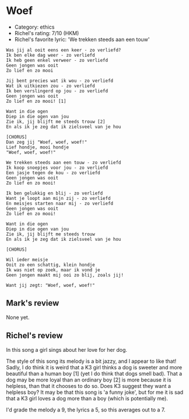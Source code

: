 # Woef

 * Category: ethics
 * Richel's rating: 7/10 (HKM)
 * Richel's  favorite lyric: 'We trekken steeds aan een touw'

```
Was jij al ooit eens een keer - zo verliefd?
Ik ben elke dag weer - zo verliefd
Ik heb geen enkel verweer - zo verliefd
Geen jongen was ooit
Zo lief en zo mooi

Jij bent precies wat ik wou - zo verliefd
Wat ik uitkiezen zou - zo verliefd
Ik ben verslingerd op jou - zo verliefd
Geen jongen was ooit
Zo lief en zo mooi! [1]

Want in die ogen
Diep in die ogen van jou
Zie ik, jij blijft me steeds trouw [2]
En als ik je zeg dat ik zielsveel van je hou

[CHORUS]
Dan zeg jij "Woef, woef, woef!"
Lief hondje, mooi hondje
"Woef, woef, woef!"

We trekken steeds aan een touw - zo verliefd
Ik koop snoepjes voor jou - zo verliefd
Een jasje tegen de kou - zo verliefd
Geen jongen was ooit
Zo lief en zo mooi!

Ik ben gelukkig en blij - zo verliefd
Want je loopt aan mijn zij - zo verliefd
En meisjes starten naar mij - zo verliefd
Geen jongen was ooit
Zo lief en zo mooi!

Want in die ogen
Diep in die ogen van jou
Zie ik, jij blijft me steeds trouw
En als ik je zeg dat ik zielsveel van je hou

[CHORUS]

Wil ieder meisje
Ooit zo een schattig, klein hondje
Ik was niet op zoek, maar ik vond je
Geen jongen maakt mij ooi zo blij, zoals jij!

Want jij zegt: "Woef, woef, woef!"
```

## Mark's review

None yet.

## Richel's review

In this song a girl sings about her love for her dog.

The style of this song its melody is a bit jazzy, and I appear to like that! 
Sadly, I do think it is weird that a K3 girl thinks a dog is sweeter and
more beautiful than a human boy [1] (yet I do think that dogs smell bad).
That a dog may be more loyal than an ordinary boy [2] is more because it is
helpless, than that it chooses to do so. Does K3 suggest they want a helpless boy?
It may be that this song is 'a funny joke', but for me it is sad that a K3 girl
loves a dog more than a boy (which is potentially me). 

I'd grade the melody a 9, the lyrics a 5, so this averages out to a 7.
